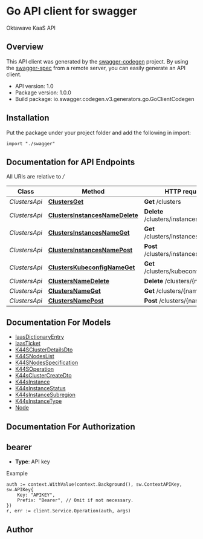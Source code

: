 # Go API client for swagger

Oktawave KaaS API

## Overview
This API client was generated by the [swagger-codegen](https://github.com/swagger-api/swagger-codegen) project.  By using the [swagger-spec](https://github.com/swagger-api/swagger-spec) from a remote server, you can easily generate an API client.

- API version: 1.0
- Package version: 1.0.0
- Build package: io.swagger.codegen.v3.generators.go.GoClientCodegen

## Installation
Put the package under your project folder and add the following in import:
```golang
import "./swagger"
```

## Documentation for API Endpoints

All URIs are relative to */*

Class | Method | HTTP request | Description
------------ | ------------- | ------------- | -------------
*ClustersApi* | [**ClustersGet**](docs/ClustersApi.md#clustersget) | **Get** /clusters | 
*ClustersApi* | [**ClustersInstancesNameDelete**](docs/ClustersApi.md#clustersinstancesnamedelete) | **Delete** /clusters/instances/{name} | 
*ClustersApi* | [**ClustersInstancesNameGet**](docs/ClustersApi.md#clustersinstancesnameget) | **Get** /clusters/instances/{name} | 
*ClustersApi* | [**ClustersInstancesNamePost**](docs/ClustersApi.md#clustersinstancesnamepost) | **Post** /clusters/instances/{name} | 
*ClustersApi* | [**ClustersKubeconfigNameGet**](docs/ClustersApi.md#clusterskubeconfignameget) | **Get** /clusters/kubeconfig/{name} | 
*ClustersApi* | [**ClustersNameDelete**](docs/ClustersApi.md#clustersnamedelete) | **Delete** /clusters/{name} | 
*ClustersApi* | [**ClustersNameGet**](docs/ClustersApi.md#clustersnameget) | **Get** /clusters/{name} | 
*ClustersApi* | [**ClustersNamePost**](docs/ClustersApi.md#clustersnamepost) | **Post** /clusters/{name} | 

## Documentation For Models

 - [IaasDictionaryEntry](docs/IaasDictionaryEntry.md)
 - [IaasTicket](docs/IaasTicket.md)
 - [K44SClusterDetailsDto](docs/K44SClusterDetailsDto.md)
 - [K44SNodesList](docs/K44SNodesList.md)
 - [K44SNodesSpecification](docs/K44SNodesSpecification.md)
 - [K44SOperation](docs/K44SOperation.md)
 - [K44sClusterCreateDto](docs/K44sClusterCreateDto.md)
 - [K44sInstance](docs/K44sInstance.md)
 - [K44sInstanceStatus](docs/K44sInstanceStatus.md)
 - [K44sInstanceSubregion](docs/K44sInstanceSubregion.md)
 - [K44sInstanceType](docs/K44sInstanceType.md)
 - [Node](docs/Node.md)

## Documentation For Authorization

## bearer
- **Type**: API key 

Example
```golang
auth := context.WithValue(context.Background(), sw.ContextAPIKey, sw.APIKey{
	Key: "APIKEY",
	Prefix: "Bearer", // Omit if not necessary.
})
r, err := client.Service.Operation(auth, args)
```

## Author


